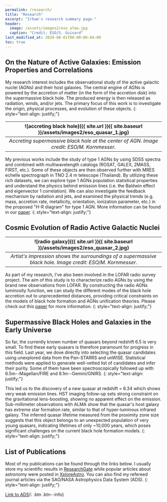 ```yaml
---
permalink: /research/
title: "Research"
excerpt: "Irham's research summary page."
header:
  image: /assets/images2/eso_alma.jpg
  caption: "Credit: ESO/S. Guisard"
last_modified_at: 2020-08-01T00:00:00-04:00
toc: true
---
```


## On the Nature of Active Galaxies: Emission Properties and Correlations

My research interest includes the observational study of the active galactic nuclei (AGNs) and their host galaxies. The central engine of AGNs is powered by the accretion of matter (in the form of the accretion disk) into the supermassive black hole. The produced energy is then released as radiation, winds, and/or jets. The primary focus of this work is to investigate the origin, physical processes, and evolution of these objects.
{: style="text-align: justify;"}

| ![accreting black hole]({{ site.url }}{{ site.baseurl }}/assets/images2/eso_quasar_1.jpg) |
|:--:| 
| *Accreting supermassive black hole at the center of AGN. Image credit: ESO/M. Kornmesser.* |

My previous works include the study of type 1 AGNs by using SDSS spectra and combined with multiwavelength catalogs (ROSAT, GALEX, 2MASS, FIRST, etc.). Some of these objects are then observed further with MRES echelle spectrograph in TNO 2.4 m telescope (Thailand). By utilizing these rich datasets, we can explore type 1 AGNs population statistical properties and understand the physics behind emission lines (i.e. the Baldwin effect and eigenvector 1 correlation). We can also investigate the feedback mechanism by radiation and jets, and examined the physical trends (e.g. mass, accretion rate, metallicity, orientation, ionization parameter, etc.) in the proposed "H-R diagram" for type 1 AGN. More information can be found in our [paper](https://onlinelibrary.wiley.com/doi/full/10.1002/asna.202013697).
{: style="text-align: justify;"}

## Cosmic Evolution of Radio Active Galactic Nuclei

| ![radio galaxy]({{ site.url }}{{ site.baseurl }}/assets/images2/eso_quasar_2.jpg) | 
|:--:| 
| *Artist's impression shows the surroundings of a supermassive black hole. Image credit: ESO/M. Kornmesser.* |

As part of my research, I've also been involved in the LOFAR radio survey project. The aim of this study is to characterize radio AGNs by using the brand new observations from LOFAR. By constructing the radio AGNs luminosity function, we can study the different modes of the black hole accretion out to unprecedented distances, providing critical constraints on the models of black hole formation and AGNs unification theories. Please check out this [paper](https://iopscience.iop.org/article/10.1088/1742-6596/1231/1/012005) for more information.
{: style="text-align: justify;"}

## Supermassive Black Holes and Galaxies in the Early Universe

So far, the currently known number of quasars beyond redshift 6.5 is very small. To find these early quasars is therefore paramount for progress in this field. Last year, we dove directly into selecting the quasar candidates using unexplored data from the Pan-STARRS and unWISE. Statistical methods were applied to generate well-vetted list of candidates and infer their purity. Some of them have been spectroscopically followed up with 6.5m--Magellan/FIRE and 8.1m--Gemini/GNIRS. 
{: style="text-align: justify;"}

This led us to the discovery of a new quasar at redshift = 6.34 which shows very weak emission lines. HST imaging follow-up sets strong constraint on the gravitational lens-boosting, showing no apparent effect on the emission. Sub-millimeter observations with ALMA show that the quasar's host galaxy has extreme star formation rate, similar to that of hyper-luminous infrared galaxy. The inferred quasar lifetime measured from the proximity zone size suggests that this object belongs to an unexpected population of very young quasars, indicating lifetimes of only ~10,000 years, which poses significant challenges on the current black hole formation models.
{: style="text-align: justify;"}

## List of Publications

Most of my publications can be found through the links below. I usually store my scientific results in [ResearchGate](https://www.researchgate.net/profile/Irham_Andika/publications) while popular articles about astronomy were posted in [XploreAstro](https://xploreastro.wordpress.com/category/astrophysics/). You can also find my refereed journal articles via the SAO/NASA Astrophysics Data System (ADS).
{: style="text-align: justify;"}

[Link to ADS](https://ui.adsabs.harvard.edu/search/q=orcid%3A0000-0001-6102-9526&sort=date%20desc%2C%20bibcode%20desc&p_=0){: .btn .btn--info}
